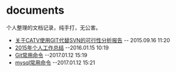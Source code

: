 # documents
个人整理的文档记录，纯手打，无公害。

- [关于CATV使用GIT代替SVN的可行性分析报告](https://github.com/RayKr/documents/blob/master/%E5%85%B3%E4%BA%8ECATV%E4%BD%BF%E7%94%A8GIT%E4%BB%A3%E6%9B%BFSVN%E7%9A%84%E5%8F%AF%E8%A1%8C%E6%80%A7%E5%88%86%E6%9E%90%E6%8A%A5%E5%91%8A.md) -- 2015.09.16 11:20
- [2015年个人工作总结](https://github.com/RayKr/documents/blob/master/2015%E5%B9%B4%E4%B8%AA%E4%BA%BA%E5%B7%A5%E4%BD%9C%E6%80%BB%E7%BB%93.md) --2016.01.15 10:19
- [Git常用命令](https://github.com/RayKr/documents/blob/master/Git%E5%B8%B8%E7%94%A8%E5%91%BD%E4%BB%A4.md) --2017.01.12 15:19
- [mysql常用命令](https://github.com/RayKr/documents/blob/master/mysql%E5%B8%B8%E7%94%A8%E5%91%BD%E4%BB%A4.md) --2017.01.12 15:21
